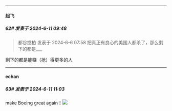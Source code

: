 ﻿
*****

####  起飞  
##### 62#       发表于 2024-6-11 09:48

<blockquote>都谷捻柏 发表于 2024-6-6 07:58
把真正有良心的美国人都杀了，那么剩下的都是___</blockquote>
剩下的都是能赚（抢）得更多的人


*****

####  echan  
##### 63#       发表于 2024-6-11 11:03

make Boeing great again！<img src="https://static.saraba1st.com/image/smiley/face2017/034.png" referrerpolicy="no-referrer">

